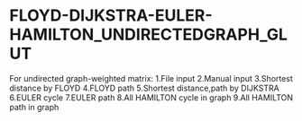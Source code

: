 # FLOYD-DIJKSTRA-EULER-HAMILTON_UNDIRECTEDGRAPH_GLUT
For undirected graph-weighted matrix:
1.File input
2.Manual input
3.Shortest distance by FLOYD
4.FLOYD path
5.Shortest distance,path by DIJKSTRA
6.EULER cycle
7.EULER path
8.All HAMILTON cycle in graph
9.All HAMILTON path in graph
